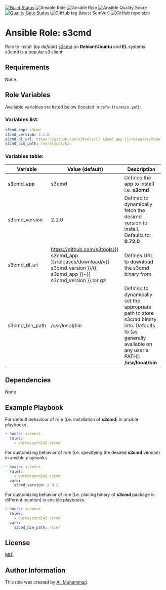 [![Build Status](https://travis-ci.com/darkwizard242/ansible-role-s3cmd.svg?branch=master)](https://travis-ci.com/darkwizard242/ansible-role-s3cmd) ![Ansible Role](https://img.shields.io/ansible/role/47495?color=dark%20green%20) ![Ansible Role](https://img.shields.io/ansible/role/d/47495?label=role%20downloads) ![Ansible Quality Score](https://img.shields.io/ansible/quality/47495?label=ansible%20quality%20score) [![Quality Gate Status](https://sonarcloud.io/api/project_badges/measure?project=ansible-role-s3cmd&metric=alert_status)](https://sonarcloud.io/dashboard?id=ansible-role-s3cmd) ![GitHub tag (latest SemVer)](https://img.shields.io/github/tag/darkwizard242/ansible-role-s3cmd?label=release) ![GitHub repo size](https://img.shields.io/github/repo-size/darkwizard242/ansible-role-s3cmd?color=orange&style=flat-square)

# Ansible Role: s3cmd

Role to install (_by default_) [s3cmd](https://github.com/gos3cmdio/s3cmd) on **Debian/Ubuntu** and **EL** systems. s3cmd is a popular s3 client.

## Requirements

None.

## Role Variables

Available variables are listed below (located in `defaults/main.yml`):

### Variables list:

```yaml
s3cmd_app: s3cmd
s3cmd_version: 2.1.0
s3cmd_dl_url: https://github.com/s3tools/{{ s3cmd_app }}/releases/download/v{{ s3cmd_version }}/{{ s3cmd_app }}-{{ s3cmd_version }}.tar.gz
s3cmd_bin_path: /usr/local/bin
```

### Variables table:

Variable       | Value (default)                                                                                                                | Description
-------------- | ------------------------------------------------------------------------------------------------------------------------------ | -------------------------------------------------------------------------------------------------------------------------------------------------------
s3cmd_app      | s3cmd                                                                                                                          | Defines the app to install i.e. **s3cmd**
s3cmd_version  | 2.1.0                                                                                                                          | Defined to dynamically fetch the desired version to install. Defaults to: **0.72.0**
s3cmd_dl_url   | <https://github.com/s3tools/{{> s3cmd_app }}/releases/download/v{{ s3cmd_version }}/{{ s3cmd_app }}-{{ s3cmd_version }}.tar.gz | Defines URL to download the s3cmd binary from.
s3cmd_bin_path | /usr/local/bin                                                                                                                 | Defined to dynamically set the appropriate path to store s3cmd binary into. Defaults to (as generally available on any user's PATH): **/usr/local/bin**

## Dependencies

None

## Example Playbook

For default behaviour of role (i.e. installation of **s3cmd**) in ansible playbooks.

```yaml
- hosts: servers
  roles:
    - darkwizard242.s3cmd
```

For customizing behavior of role (i.e. specifying the desired **s3cmd** version) in ansible playbooks.

```yaml
- hosts: servers
  roles:
    - darkwizard242.s3cmd
  vars:
    s3cmd_version: 2.0.2
```

For customizing behavior of role (i.e. placing binary of **s3cmd** package in different location) in ansible playbooks.

```yaml
- hosts: servers
  roles:
    - darkwizard242.s3cmd
  vars:
    s3cmd_bin_path: /bin/
```

## License

[MIT](https://github.com/darkwizard242/ansible-role-s3cmd/blob/master/LICENSE)

## Author Information

This role was created by [Ali Muhammad](https://www.linkedin.com/in/ali-muhammad-759791130/).
